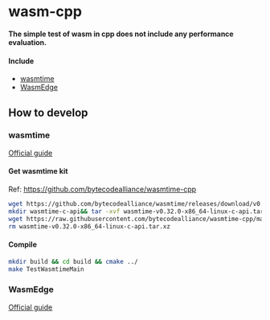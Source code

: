 # wasm-cpp

**The simple test of wasm in cpp does not include any performance evaluation.**

#### Include
* [wasmtime](https://github.com/bytecodealliance/wasmtime)
* [WasmEdge](https://github.com/WasmEdge/WasmEdge)
  
## How to develop

### wasmtime
[Official guide](https://github.com/bytecodealliance/wasmtime-cpp)

#### Get wasmtime kit 
Ref: https://github.com/bytecodealliance/wasmtime-cpp
```bash
wget https://github.com/bytecodealliance/wasmtime/releases/download/v0.32.0/wasmtime-v0.32.0-x86_64-linux-c-api.tar.xz
mkdir wasmtime-c-api&& tar -xvf wasmtime-v0.32.0-x86_64-linux-c-api.tar.xz --strip-components=1  -C wasmtime-c-api
wget https://raw.githubusercontent.com/bytecodealliance/wasmtime-cpp/main/include/wasmtime.hh -O wasmtime-c-api/include/wasmtime.hh
rm wasmtime-v0.32.0-x86_64-linux-c-api.tar.xz
```
#### Compile
```bash
mkdir build && cd build && cmake ../ 
make TestWasmtimeMain
```

### WasmEdge
[Official guide](https://github.com/WasmEdge/WasmEdge/blob/master/docs/c_api_quick_start.md)